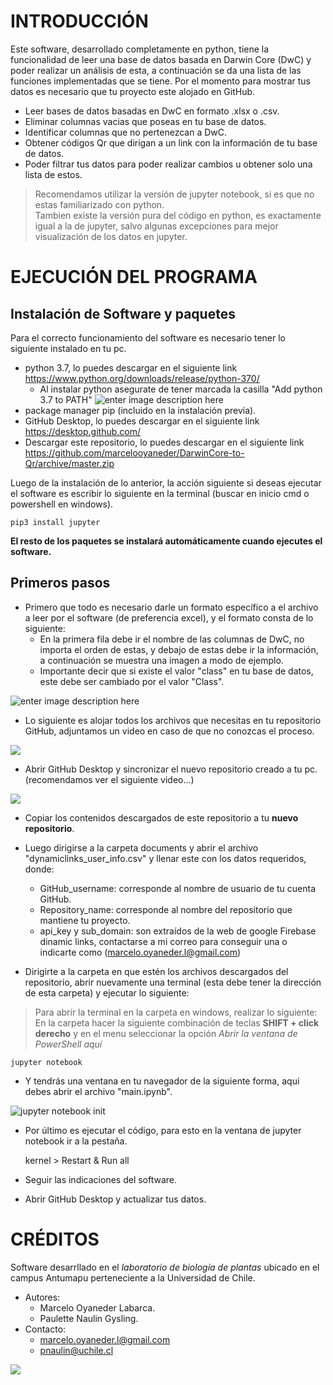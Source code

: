 # INTRODUCCIÓN
Este software, desarrollado completamente en python, tiene la funcionalidad de leer una base de datos basada en Darwin Core (DwC) y poder realizar un análisis de esta, a continuación se da una lista de las funciones implementadas que se tiene.  Por el momento para mostrar tus datos es necesario que tu proyecto este alojado en GitHub.

 - Leer bases de datos basadas en DwC en formato .xlsx o .csv. 
 - Eliminar columnas vacias que poseas en tu base de datos.
 - Identificar columnas que no pertenezcan a DwC.
 - Obtener códigos Qr que dirigan a un link con la información de tu base de datos. 
 - Poder filtrar tus datos para poder realizar cambios u obtener solo una lista de estos.

> Recomendamos utilizar la versión de jupyter notebook, si es que no estas familiarizado con python.\
Tambien existe la versión pura del código en python, es exactamente igual a la de jupyter, salvo algunas excepciones para mejor visualización de los datos en jupyter.

# EJECUCIÓN DEL PROGRAMA

## Instalación de Software y paquetes
Para el correcto funcionamiento del software es necesario tener lo siguiente instalado en tu pc.

 - python 3.7, lo puedes descargar en el siguiente link https://www.python.org/downloads/release/python-370/
   - Al instalar python asegurate de tener marcada la casilla "Add python 3.7 to PATH" 
![enter image description here](https://lh3.googleusercontent.com/IajEIuLvF-ncIaJfVBniOs_T1Zh2-c43KfE_hYReOqMVZ8EIZAgLzPLIlVW8gp7I6bHLWE-FCBjr)
 - package manager pip (incluido en la instalación previa).
 - GitHub Desktop, lo puedes descargar en el siguiente link https://desktop.github.com/
 - Descargar este repositorio, lo puedes descargar en el siguiente link https://github.com/marcelooyaneder/DarwinCore-to-Qr/archive/master.zip

Luego de la instalación de lo anterior, la acción siguiente si deseas ejecutar el software es escribir lo siguiente en la terminal (buscar en inicio cmd o powershell en windows). 

    pip3 install jupyter

**El resto de los paquetes se instalará automáticamente cuando ejecutes el software.**

## Primeros pasos
 - Primero que todo es necesario darle un formato específico a el archivo a leer por el software (de preferencia excel), y el formato consta de lo siguiente: 
   - En la primera fila debe ir el nombre de las columnas de DwC, no importa el orden de estas, y debajo de estas debe ir la información, a continuación se muestra una imagen a modo de ejemplo.
   - Importante decir que si existe el valor "class" en tu base de datos, este debe ser cambiado por el valor "Class".

![enter image description here](https://lh3.googleusercontent.com/hJEHpsb4Y9u-KDLBZYE_bK9ECsFhKwzN13dXL0wj-cc2hzC6901L69B2lf2C66UIMvWGpFD_iugZ "tipo excel")

 - Lo siguiente es alojar todos los archivos que necesitas en tu repositorio GitHub, adjuntamos un video en caso de que no conozcas el proceso.
 
[![](http://img.youtube.com/vi/gjMEehpSTNk/0.jpg)](http://www.youtube.com/watch?v=gjMEehpSTNk "")

 - Abrir GitHub Desktop y sincronizar el nuevo repositorio creado a tu pc. (recomendamos ver el siguiente video...)

[![](http://img.youtube.com/vi/IW28zJc7BN0/0.jpg)](http://www.youtube.com/watch?v=IW28zJc7BN0 "")

 - Copiar los contenidos descargados de este repositorio a tu **nuevo repositorio**.
 - Luego dirigirse a la carpeta documents y abrir el archivo "dynamiclinks_user_info.csv" y llenar este con los datos requeridos, donde:
    - GitHub_username: corresponde al nombre de usuario de tu cuenta GitHub.
    - Repository_name: corresponde al nombre del repositorio que mantiene tu proyecto.
    - api_key y sub_domain: son extraídos de la web de google Firebase dinamic links, contactarse a mi correo para conseguir una o indicarte como (marcelo.oyaneder.l@gmail.com)

 - Dirigirte a la carpeta en que estén los archivos descargados del repositorio, abrir nuevamente una terminal (esta debe tener la dirección de esta carpeta) y ejecutar lo siguiente:
>Para abrir la terminal en la carpeta en windows, realizar lo siguiente:\
En la carpeta hacer la siguiente combinación de teclas **SHIFT + click derecho** y en el menu seleccionar la opción _Abrir la ventana de PowerShell aquí_

    jupyter notebook

   - Y tendrás una ventana en tu navegador de la siguiente forma, aqui debes abrir el archivo "main.ipynb".

![jupyter notebook init](https://lh3.googleusercontent.com/HLbKzsT1i5E8H33-IZ3EwOt1dtB55Jl6-nLQ03JcY80AsMlrUOJRLSsZz9CJNVPIYZuhNLpgSHvu "jupyter screenshot")
 
- Por último es ejecutar el código, para esto en la ventana de jupyter notebook ir a la pestaña.

    kernel > Restart & Run all

- Seguir las indicaciones del software.
- Abrir GitHub Desktop y actualizar tus datos.

# CRÉDITOS
Software desarrllado en el _laboratorio de biología de plantas_ ubicado en el campus Antumapu perteneciente a la Universidad de Chile.
 - Autores: 
   - Marcelo Oyaneder Labarca.
   - Paulette Naulin Gysling.  
 - Contacto:
   - marcelo.oyaneder.l@gmail.com
   - pnaulin@uchile.cl

![](https://lh3.googleusercontent.com/kwADztygurIvFqRkhgTwMKz5QakvqDIFK8NO_8f5Oxhik9G8hYz9xfO3mPbBhJUftU5oLu4NTIfl)


